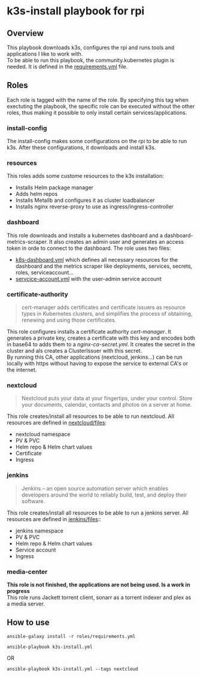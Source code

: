 k3s-install playbook for rpi
===============================
## Overview
This playbook downloads k3s, configures the rpi and runs tools and applications I like to work with.  
To be able to run this playbook, the community.kubernetes plugin is needed. It is defined in the [requirements.yml](https://github.com/Sakoes/ansible/blob/main/k3s-install/roles/requirements.yml) file.

## Roles
Each role is tagged with the name of the role. By specifying this tag when exectuting the playbook, the specific role can be executed without the other roles, thus making it possible to only install certain services/applications. 

### install-config
The install-config makes some configurations on the rpi to be able to run k3s. After these configurations, it downloads and install k3s. 

### resources
This roles adds some custome resources to the k3s installation:
- Installs Helm package manager
- Adds helm repos
- Installs Metallb and configures it as cluster loadbalancer
- Installs nginx reverse-proxy to use as ingress/ingress-controller

### dashboard
This role downloads and installs a kubernetes dashboard and a dashboard-metrics-scraper. It also creates an admin user and generates an access token in orde to connect to the dashboard.
The role uses two files:
- [k8s-dashboard.yml](https://github.com/Sakoes/ansible/blob/main/k3s-install/roles/dashboard/files/k8s-dashboard.yml) which defines all necessary resources for the dashboard and the metrics scraper like deployments, services, secrets, roles, serviceaccount...
- [servcice-account.yml](https://github.com/Sakoes/ansible/blob/main/k3s-install/roles/dashboard/files/service-account.yml) with the user-admin service account

### certificate-authority
>cert-manager adds certificates and certificate issuers as resource types in Kubernetes clusters, and simplifies the process of obtaining, renewing and using those certificates.  

This role configures installs a certificate authority _cert-manager_. It generates a private key, creates a certificate with this key and encodes both in base64 to adds them to a _nginx-ca-secret.yml_. It creates the secret in the cluster and als creates a ClusterIssuer with this secret.  
By running this CA, other applications (nextcloud, jenkins...) can be run locally with https without having to expose the service to external CA's or the internet.

### nextcloud
>Nextcloud puts your data at your fingertips, under your control. Store your documents, calendar, contacts and photos on a server at home. 

This role creates/install all resources to be able to run nextcloud. All resources are defined in [nextcloud/files](https://github.com/Sakoes/ansible/blob/main/k3s-install/roles/nextcloud/files):
- nextcloud namespace
- PV & PVC
- Helm repo & Helm chart values
- Certificate
- Ingress

### jenkins
>Jenkins – an open source automation server which enables developers around the world to reliably build, test, and deploy their software.  

This role creates/install all resources to be able to run a jenkins server. All resources are defined in [jenkins/files](https://github.com/Sakoes/ansible/blob/main/k3s-install/roles/jenkins/files)::
- jenkins namespace
- PV & PVC
- Helm repo & Helm chart values
- Service account
- Ingress

### media-center
__This role is not finished, the applications are not being used. Is a work in progress__  
This role runs Jackett torrent client, sonarr as a torrent indexer and plex as a media server.
## How to use
```
ansible-galaxy install -r roles/requirements.yml 
```
```
ansible-playbook k3s-install.yml 
```
OR 
```
ansible-playbook k3s-install.yml --tags nextcloud 
```

